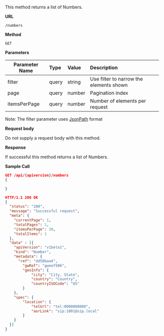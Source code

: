 This method returns a list of Numbers.

**URL**

`/numbers`

**Method**

`GET`

**Parameters**

| Parameter Name | Type   | Value | Description
| ---  | :--------- |  :--------- |  :--------- |
| filter |  query | string | Use filter to narrow the elements shown |
| page   |  query | number | Pagination index |
| itemsPerPage |  query | number | Number of elements per request |

Note: The filter parameter uses [JsonPath](https://github.com/json-path/JsonPath) format

**Request body**

Do not supply a request body with this method.

**Response**

If successful this method returns a list of Numbers.

**Sample Call**

```json
GET /api/{apiversion}/numbers
{

}

HTTP/1.1 200 OK
{
  "status": "200",
  "message": "Successful request",
  "meta": {
    "currentPage": 1,
    "totalPages": 1,
    "itemsPerPage": 30,
    "totalItems": 1
  },  
  "data" : [{
  	"apiVersion": "v1beta1",
  	"kind": "Number",
  	"metadata": {
      "ref": "dd50baa4",
  		"gwRef": "gweef506",
  		"geoInfo": {
  			"city": "City, State",
  			"country": "Country",
  			"countryISOCode": "US"
  		}
  	},
  	"spec": {
  		"location": {
  			"telUrl": "tel:0000000000",
  			"aorLink": "sip:1001@sip.local"
  		}
  	}
  }]
}
```
